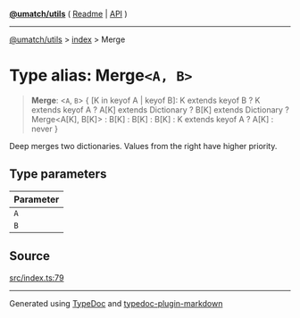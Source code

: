 [**@umatch/utils**](../../README.md) ( [Readme](../../README.md) \| [API](../../API.md) )

---

[@umatch/utils](../../API.md) > [index](../README.md) > Merge

# Type alias: Merge`<A, B>`

> **Merge**: \<`A`, `B`\> \{ [K in keyof A \| keyof B]: K extends keyof B ? K extends keyof A ? A[K] extends Dictionary ? B[K] extends Dictionary ? Merge\<A[K], B[K]\> : B[K] : B[K] : B[K] : K extends keyof A ? A[K] : never }

Deep merges two dictionaries. Values from the right have higher priority.

## Type parameters

| Parameter |
| :-------- |
| `A`       |
| `B`       |

## Source

[src/index.ts:79](https://github.com/umatch-oficial/utils/blob/a4be831/src/index.ts#L79)

---

Generated using [TypeDoc](https://typedoc.org/) and [typedoc-plugin-markdown](https://www.npmjs.com/package/typedoc-plugin-markdown)
